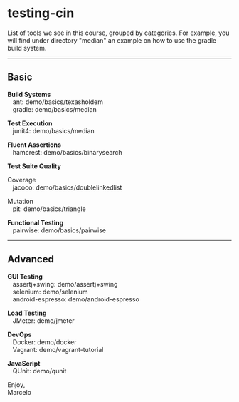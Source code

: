 # testing-cin

List of tools we see in this course, grouped by categories.  For
example, you will find under directory "median" an example on how to
use the gradle build system.<br>

------------
Basic
------------

<p><b>Build Systems</b><br>
&nbsp;&nbsp;&nbsp;ant: demo/basics/texasholdem<br>
&nbsp;&nbsp;&nbsp;gradle: demo/basics/median<br>
</p>

<p><b>Test Execution</b><br>
&nbsp;&nbsp;&nbsp;junit4: demo/basics/median<br>
</p>

<p><b>Fluent Assertions</b><br>
&nbsp;&nbsp;&nbsp;hamcrest: demo/basics/binarysearch<br>
</p>

<p><b>Test Suite Quality</b><br>
<!-- indent this please -->
<p>Coverage<br>
   &nbsp;&nbsp;&nbsp;jacoco: demo/basics/doublelinkedlist<br>
</p>
<p>Mutation<br>
&nbsp;&nbsp;&nbsp;pit: demo/basics/triangle<br>
</p>

</p>

<p><b>Functional Testing</b><br>
&nbsp;&nbsp;&nbsp;pairwise: demo/basics/pairwise<br>
</p>

------------
Advanced
------------

<p><b>GUI Testing</b><br>
&nbsp;&nbsp;&nbsp;assertj+swing: demo/assertj+swing<br>
&nbsp;&nbsp;&nbsp;selenium: demo/selenium<br>
&nbsp;&nbsp;&nbsp;android-espresso: demo/android-espresso<br>
</p>

<p><b>Load Testing</b><br>
&nbsp;&nbsp;&nbsp;JMeter: demo/jmeter<br>
</p>

<p><b>DevOps</b><br>
&nbsp;&nbsp;&nbsp;Docker: demo/docker<br>
&nbsp;&nbsp;&nbsp;Vagrant: demo/vagrant-tutorial<br>
</p>

<p><b>JavaScript</b><br>
&nbsp;&nbsp;&nbsp;QUnit: demo/qunit<br>
</p>


Enjoy,<br>
Marcelo

